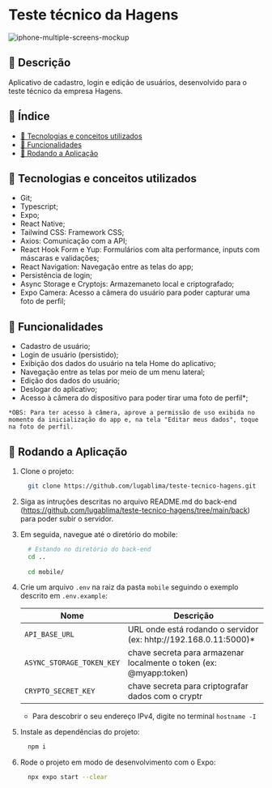 # Teste técnico da Hagens

![iphone-multiple-screens-mockup](https://user-images.githubusercontent.com/89944405/220806354-58e5d25c-661d-4532-87ae-93abf3444941.png)

## 📌 Descrição

Aplicativo de cadastro, login e edição de usuários, desenvolvido para o teste técnico da empresa Hagens. 

## 📑 Índice

- [🧰 Tecnologias e conceitos utilizados](#-tecnologias-e-conceitos-utilizados)
- [🧭 Funcionalidades](#-funcionalidades)
- [🚀 Rodando a Aplicação](#-rodando-a-aplicação)

## 🧰 Tecnologias e conceitos utilizados

- Git;
- Typescript;
- Expo;
- React Native;
- Tailwind CSS: Framework CSS;
- Axios: Comunicação com a API;
- React Hook Form e Yup: Formulários com alta performance, inputs com máscaras e validações;
- React Navigation: Navegação entre as telas do app;
- Persistência de login;
- Async Storage e Cryptojs: Armazemaneto local e criptografado;
- Expo Camera: Acesso a câmera do usuário para poder capturar uma foto de perfil;

## 🧭 Funcionalidades

- Cadastro de usuário;
- Login de usuário (persistido);
- Exibição dos dados do usuário na tela Home do aplicativo;
- Navegação entre as telas por meio de um menu lateral;
- Edição dos dados do usuário;
- Deslogar do aplicativo;  
- Acesso à câmera do dispositivo para poder tirar uma foto de perfil*;

`*OBS: Para ter acesso à câmera, aprove a permissão de uso exibida no momento da inicialização do app e, na tela "Editar meus dados", toque na foto de perfil.`

## 🚀 Rodando a Aplicação
  
1. Clone o projeto:

    ```bash
      git clone https://github.com/lugablima/teste-tecnico-hagens.git
    ```

2. Siga as intruções descritas no arquivo README.md do back-end (<a href="https://github.com/lugablima/teste-tecnico-hagens/tree/main/back">https://github.com/lugablima/teste-tecnico-hagens/tree/main/back</a>) para poder subir o servidor.

3. Em seguida, navegue até o diretório do mobile:

    ```bash
      # Estando no diretório do back-end
      cd ..
      
      cd mobile/
    ```

5. Crie um arquivo `.env` na raiz da pasta `mobile` seguindo o exemplo descrito em `.env.example`:

    | Nome                 | Descrição                                                               |
    |--------------------- |------------------------------------------------------------------------ |
    | `API_BASE_URL`            | URL onde está rodando o servidor (ex: hhtp://192.168.0.11:5000)*   |
    | `ASYNC_STORAGE_TOKEN_KEY` | chave secreta para armazenar localmente o token (ex: @myapp:token) |
    | `CRYPTO_SECRET_KEY`       | chave secreta para criptografar dados com o cryptr                 |

    - Para descobrir o seu endereço IPv4, digite no terminal `hostname -I` 

3. Instale as dependências do projeto:

    ```bash
      npm i
    ```

4. Rode o projeto em modo de desenvolvimento com o Expo:

    ```bash
      npx expo start --clear
    ```
    
